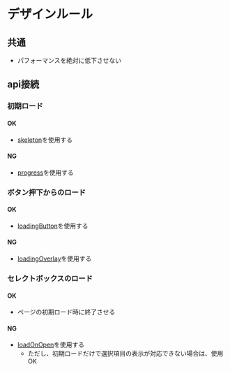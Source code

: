 # デザインルール
## 共通
* パフォーマンスを絶対に低下させない

## api接続
### 初期ロード
#### OK
* [skeleton](https://mui.com/components/skeleton/)を使用する
#### NG
* [progress](https://mui.com/components/progress/)を使用する

### ボタン押下からのロード
#### OK
* [loadingButton](https://mui.com/components/buttons/#loading-button)を使用する
#### NG
* [loadingOverlay](https://mui.com/components/data-grid/components/#loading-overlay)を使用する

### セレクトボックスのロード
#### OK
* ページの初期ロード時に終了させる
#### NG
* [loadOnOpen](https://mui.com/components/autocomplete/#load-on-open)を使用する
  * ただし、初期ロードだけで選択項目の表示が対応できない場合は、使用OK

